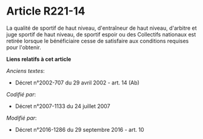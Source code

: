 # Article R221-14

La qualité de sportif de haut niveau, d'entraîneur de haut niveau, d'arbitre et juge sportif de haut niveau, de sportif
espoir ou des Collectifs nationaux est retirée lorsque le bénéficiaire cesse de satisfaire aux conditions requises pour
l'obtenir.

**Liens relatifs à cet article**

_Anciens textes_:

  - Décret n°2002-707 du 29 avril 2002 - art. 14 (Ab)

_Codifié par_:

  - Décret n°2007-1133 du 24 juillet 2007

_Modifié par_:

  - Décret n°2016-1286 du 29 septembre 2016 - art. 10
